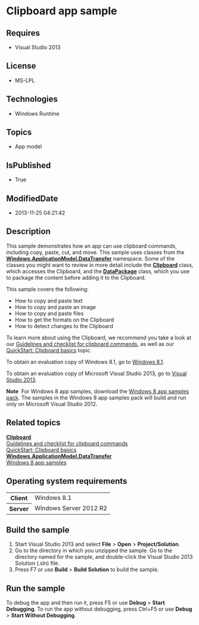 # Clipboard app sample
## Requires
* Visual Studio 2013
## License
* MS-LPL
## Technologies
* Windows Runtime
## Topics
* App model
## IsPublished
* True
## ModifiedDate
* 2013-11-25 04:21:42
## Description

<div id="mainSection">
<p>This sample demonstrates how an app can use clipboard commands, including copy, paste, cut, and move. This sample uses classes from the
<a href="http://msdn.microsoft.com/library/windows/apps/br205967"><b>Windows.ApplicationModel.DataTransfer</b></a> namespace. Some of the classes you might want to review in more detail include the
<a href="http://msdn.microsoft.com/library/windows/apps/br205867"><b>Clipboard</b></a> class, which accesses the Clipboard, and the
<a href="http://msdn.microsoft.com/library/windows/apps/br205873"><b>DataPackage</b></a> class, which you use to package the content before adding it to the Clipboard.
</p>
<p>This sample covers the following:</p>
<ul>
<li>How to copy and paste text </li><li>How to copy and paste an image </li><li>How to copy and paste files </li><li>How to get the formats on the Clipboard </li><li>How to detect changes to the Clipboard </li></ul>
<p></p>
<p>To learn more about using the Clipboard, we recommend you take a look at our <a href="http://msdn.microsoft.com/library/windows/apps/hh700347">
Guidelines and checklist for clipboard commands</a>, as well as our <a href="http://msdn.microsoft.com/library/windows/apps/hh750308">
QuickStart: Clipboard basics</a> topic. </p>
<p>To obtain an evaluation copy of Windows&nbsp;8.1, go to <a href="http://go.microsoft.com/fwlink/p/?linkid=301696">
Windows&nbsp;8.1</a>.</p>
<p>To obtain an evaluation copy of Microsoft Visual Studio&nbsp;2013, go to <a href="http://go.microsoft.com/fwlink/p/?linkid=301697">
Visual Studio&nbsp;2013</a>.</p>
<p></p>
<p class="note"><b>Note</b>&nbsp;&nbsp;For Windows&nbsp;8 app samples, download the <a href="http://go.microsoft.com/fwlink/p/?LinkId=301698">
Windows&nbsp;8 app samples pack</a>. The samples in the Windows&nbsp;8 app samples pack will build and run only on Microsoft Visual Studio&nbsp;2012.</p>
<p></p>
<h2><a id="related_topics"></a>Related topics</h2>
<dl><dt><a href="http://msdn.microsoft.com/library/windows/apps/br205867"><b>Clipboard</b></a>
</dt><dt><a href="http://msdn.microsoft.com/library/windows/apps/hh700347">Guidelines and checklist for clipboard commands</a>
</dt><dt><a href="http://msdn.microsoft.com/library/windows/apps/hh750308">QuickStart: Clipboard basics</a>
</dt><dt><a href="http://msdn.microsoft.com/library/windows/apps/br205967"><b>Windows.ApplicationModel.DataTransfer</b></a>
</dt><dt><a href="http://go.microsoft.com/fwlink/p/?LinkID=227694">Windows 8 app samples</a>
</dt></dl>
<h2>Operating system requirements</h2>
<table>
<tbody>
<tr>
<th>Client</th>
<td><dt>Windows&nbsp;8.1 </dt></td>
</tr>
<tr>
<th>Server</th>
<td><dt>Windows Server&nbsp;2012&nbsp;R2 </dt></td>
</tr>
</tbody>
</table>
<h2>Build the sample</h2>
<ol>
<li>Start Visual Studio&nbsp;2013 and select <b>File</b> &gt; <b>Open</b> &gt; <b>Project/Solution</b>.
</li><li>Go to the directory in which you unzipped the sample. Go to the directory named for the sample, and double-click the Visual Studio&nbsp;2013 Solution (.sln) file.
</li><li>Press F7 or use <b>Build</b> &gt; <b>Build Solution</b> to build the sample. </li></ol>
<h2>Run the sample</h2>
<p>To debug the app and then run it, press F5 or use <b>Debug</b> &gt; <b>Start Debugging</b>. To run the app without debugging, press Ctrl&#43;F5 or use
<b>Debug</b> &gt; <b>Start Without Debugging</b>.</p>
</div>

